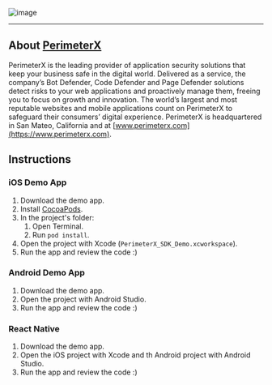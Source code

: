 
![image](https://storage.googleapis.com/perimeterx-logos/primary_logo_red_cropped.png)

---

## About [PerimeterX](https://www.perimeterx.com/) 

PerimeterX is the leading provider of application security solutions that keep your business safe in the digital world. Delivered as a service, the company’s Bot Defender, Code Defender and Page Defender solutions detect risks to your web applications and proactively manage them, freeing you to focus on growth and innovation. The world’s largest and most reputable websites and mobile applications count on PerimeterX to safeguard their consumers’ digital experience. PerimeterX is headquartered in San Mateo, California and at [www.perimeterx.com](https://www.perimeterx.com).

## Instructions
### iOS Demo App
1. Download the demo app.
2. Install [CocoaPods](https://cocoapods.org/).
3. In the project's folder:
	1. Open Terminal.
	2. Run `pod install`.
4. Open the project with Xcode (`PerimeterX_SDK_Demo.xcworkspace`).
5. Run the app and review the code :)

### Android Demo App
1. Download the demo app.
2. Open the project with Android Studio.
3. Run the app and review the code :)


### React Native
1. Download the demo app.
2. Open the iOS project with Xcode and th Android project with Android Studio.
3. Run the app and review the code :)
